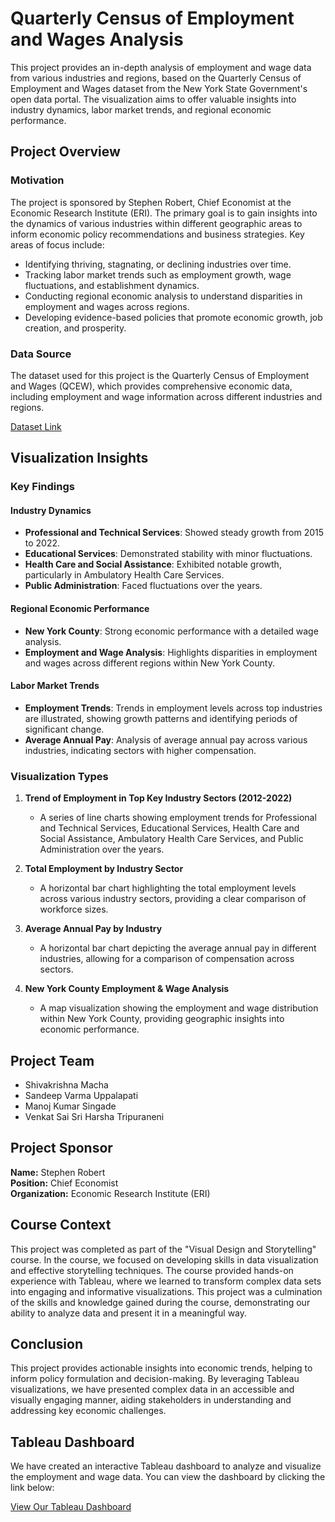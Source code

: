 # Quarterly Census of Employment and Wages Analysis

This project provides an in-depth analysis of employment and wage data from various industries and regions, based on the Quarterly Census of Employment and Wages dataset from the New York State Government's open data portal. The visualization aims to offer valuable insights into industry dynamics, labor market trends, and regional economic performance.

## Project Overview

### Motivation
The project is sponsored by Stephen Robert, Chief Economist at the Economic Research Institute (ERI). The primary goal is to gain insights into the dynamics of various industries within different geographic areas to inform economic policy recommendations and business strategies. Key areas of focus include:

- Identifying thriving, stagnating, or declining industries over time.
- Tracking labor market trends such as employment growth, wage fluctuations, and establishment dynamics.
- Conducting regional economic analysis to understand disparities in employment and wages across regions.
- Developing evidence-based policies that promote economic growth, job creation, and prosperity.

### Data Source
The dataset used for this project is the Quarterly Census of Employment and Wages (QCEW), which provides comprehensive economic data, including employment and wage information across different industries and regions.

[Dataset Link](https://data.ny.gov/Economic-Development/Quarterly-Census-of-Employment-and-Wages-Quarterly/cwsm-2ns3/about_data)

## Visualization Insights

### Key Findings

#### Industry Dynamics
- **Professional and Technical Services**: Showed steady growth from 2015 to 2022.
- **Educational Services**: Demonstrated stability with minor fluctuations.
- **Health Care and Social Assistance**: Exhibited notable growth, particularly in Ambulatory Health Care Services.
- **Public Administration**: Faced fluctuations over the years.

#### Regional Economic Performance
- **New York County**: Strong economic performance with a detailed wage analysis.
- **Employment and Wage Analysis**: Highlights disparities in employment and wages across different regions within New York County.

#### Labor Market Trends
- **Employment Trends**: Trends in employment levels across top industries are illustrated, showing growth patterns and identifying periods of significant change.
- **Average Annual Pay**: Analysis of average annual pay across various industries, indicating sectors with higher compensation.

### Visualization Types

1. **Trend of Employment in Top Key Industry Sectors (2012-2022)**
   - A series of line charts showing employment trends for Professional and Technical Services, Educational Services, Health Care and Social Assistance, Ambulatory Health Care Services, and Public Administration over the years.

2. **Total Employment by Industry Sector**
   - A horizontal bar chart highlighting the total employment levels across various industry sectors, providing a clear comparison of workforce sizes.

3. **Average Annual Pay by Industry**
   - A horizontal bar chart depicting the average annual pay in different industries, allowing for a comparison of compensation across sectors.

4. **New York County Employment & Wage Analysis**
   - A map visualization showing the employment and wage distribution within New York County, providing geographic insights into economic performance.

## Project Team
- Shivakrishna Macha
- Sandeep Varma Uppalapati
- Manoj Kumar Singade
- Venkat Sai Sri Harsha Tripuraneni

## Project Sponsor
**Name:** Stephen Robert  
**Position:** Chief Economist  
**Organization:** Economic Research Institute (ERI)

## Course Context

This project was completed as part of the "Visual Design and Storytelling" course. In the course, we focused on developing skills in data visualization and effective storytelling techniques. The course provided hands-on experience with Tableau, where we learned to transform complex data sets into engaging and informative visualizations. This project was a culmination of the skills and knowledge gained during the course, demonstrating our ability to analyze data and present it in a meaningful way.

## Conclusion
This project provides actionable insights into economic trends, helping to inform policy formulation and decision-making. By leveraging Tableau visualizations, we have presented complex data in an accessible and visually engaging manner, aiding stakeholders in understanding and addressing key economic challenges.

## Tableau Dashboard

We have created an interactive Tableau dashboard to analyze and visualize the employment and wage data. You can view the dashboard by clicking the link below:

[View Our Tableau Dashboard]([https://public.tableau.com/views/YourDashboardName](https://public.tableau.com/views/Quarterly_Census_of_Employment_and_Wages_Quarterly_Data__Beginning_2000/FinalDashboard?:language=en-GB&:sid=&:redirect=auth&:display_count=n&:origin=viz_share_link))



